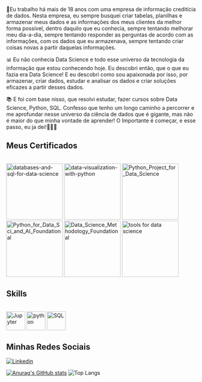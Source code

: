 🎯Eu trabalho há mais de 18 anos com uma empresa de informação creditícia de dados.
Nesta empresa, eu sempre busquei criar tabelas, planilhas e armazenar meus dados e as informações dos meus clientes da melhor forma possível, dentro daquilo que eu conhecia, sempre tentando melhorar meu dia-a-dia, sempre tentando responder as perguntas de acordo com as informações, com os dados que eu armazenava, sempre tentando criar coisas novas a partir daquelas informações. 

📊 Eu não conhecia Data Science e todo esse universo da tecnologia da informação que estou conhecendo hoje. Eu descobri então, que o que eu fazia era Data Science! 
E eu descobri como sou apaixonada por isso, por armazenar, criar dados, estudar e analisar os dados e criar soluções eficazes a partir desses dados. 

📚 E foi com base nisso, que resolvi estudar, fazer cursos sobre Data Science, Python, SQL. 
Confesso que tenho um longo caminho a percorrer e me aprofundar nesse universo da ciência de dados que é gigante, mas não é maior do que minha vontade de aprender! O Importante é começar, e esse passo, eu ja dei!🧗🏻‍♀️

## Meus Certificados
<div style='display: inline_block'><br/>
<img alt="databases-and-sql-for-data-science" heigth="150" width="150" src="https://github.com/livea-723/livea-723/assets/145352204/bf514ab4-b5b4-4ade-93ea-305d80ec18f6"/>
<img alt="data-visualization-with-python" heigth="150" width="150" src="https://github.com/livea-723/livea-723/assets/145352204/ef4ad2c3-3510-413d-ba4a-ebf992cd178e"/>
<img alt="Python_Project_for_Data_Science" heigth="150" width="150" src="https://github.com/livea-723/livea-723/assets/145352204/5a43a914-5383-41a0-9b8e-3b6131164bf9"/>
<img alt="Python_for_Data_Sci_and_AI_Foundational" heigth="150" width="150" src="https://github.com/livea-723/livea-723/assets/145352204/fd7e9f63-9a4b-4835-9298-fd57857c79ca"/>
<img alt="Data_Science_Methodology_Foundational" heigth="150" width="150" src="https://github.com/livea-723/livea-723/assets/145352204/03f738d5-ff37-4e59-8d20-61898847fbb2"/>
<img alt="tools for data science" heigth="150" width="150" src="https://github.com/livea-723/livea-723/assets/145352204/50de3e9c-9a0a-41b9-bd4d-8cbba4e7cde7"/>

## Skills
<div style='display: inline_block'><br/>
<img alt="Jupyter" heigth="50" width="50" src="https://cdn.jsdelivr.net/gh/devicons/devicon/icons/jupyter/jupyter-original-wordmark.svg" />
<img alt="python" heigth="50" width="50" src="https://cdn.jsdelivr.net/gh/devicons/devicon/icons/python/python-original-wordmark.svg" />
<img alt="SQL" heigth="50" width="50" src="https://cdn.jsdelivr.net/gh/devicons/devicon/icons/mysql/mysql-original-wordmark.svg" />
                           


## Minhas Redes Sociais
[![Linkedin](https://img.shields.io/badge/LinkedIn-0077B5?style=for-the-badge&logo=linkedin&logoColor=white)](https://linkedin.com/in/livea-paiva-606084298)

[![Anurag's GitHub stats](https://github-readme-stats.vercel.app/api?username=livea-723&show_icons=true&theme=radical)](https://github.com/anuraghazra/github-readme-stats)
![Top Langs](https://github-readme-stats.vercel.app/api/top-langs/?username=livea-723&layout=compact&theme=radical)
